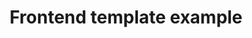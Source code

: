 ---
layout: sub-navigation
title: Frontend template example
description: Description of frontend template.
sectionKey: Frontend templates
eleventyNavigation:
  parent: Frontend templates
---
